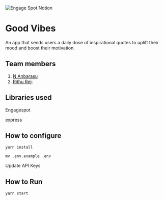 ![Engage Spot Notion](https://user-images.githubusercontent.com/64391274/230778611-64589571-eaaa-4677-b115-7626978dd856.png)

# Good Vibes

An app that sends users a daily dose of inspirational quotes to uplift their mood and boost their motivation.

## Team members

1. [N Anbarasu](https://www.github.com/Darkphoenix2704)
2. [Rithu Reji](https://www.github.com/rithu111)

## Libraries used

Engagespot

express

## How to configure

```
yarn install
```

```
mv .env.example .env
```

Update API Keys

## How to Run

```
yarn start
```
